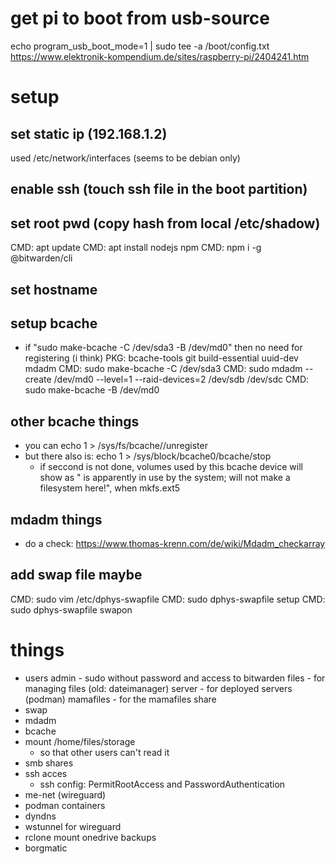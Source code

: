 

# get pi to boot from usb-source
echo program_usb_boot_mode=1 | sudo tee -a /boot/config.txt
https://www.elektronik-kompendium.de/sites/raspberry-pi/2404241.htm

# setup
## set static ip (192.168.1.2)
used /etc/network/interfaces (seems to be debian only)


## enable ssh (touch ssh file in the boot partition)

## set root pwd (copy hash from local /etc/shadow)

CMD: apt update
CMD: apt install nodejs npm
CMD: npm i -g @bitwarden/cli

## set hostname

## setup bcache
- if "sudo make-bcache -C /dev/sda3 -B /dev/md0" then no need for registering (i think)
PKG: bcache-tools git build-essential uuid-dev mdadm
CMD: sudo make-bcache -C /dev/sda3
CMD: sudo mdadm --create /dev/md0 --level=1 --raid-devices=2 /dev/sdb /dev/sdc
CMD: sudo make-bcache -B /dev/md0

## other bcache things 
- you can echo 1 > /sys/fs/bcache/<UUID>/unregister
- but there also is: echo 1 > /sys/block/bcache0/bcache/stop
	- if seccond is not done, volumes used by this bcache device will show as "<dev> is apparently in use by the system; will not make a filesystem here!", when mkfs.ext5 <dev>

## mdadm things 
- do a check: https://www.thomas-krenn.com/de/wiki/Mdadm_checkarray

## add swap file maybe
CMD: sudo vim /etc/dphys-swapfile
CMD: sudo dphys-swapfile setup
CMD: sudo dphys-swapfile swapon

# things
- users
    admin - sudo without password and access to bitwarden
    files - for managing files (old: dateimanager)
    server - for deployed servers (podman)
    mamafiles - for the mamafiles share
- swap
- mdadm
- bcache
- mount /home/files/storage
    - so that other users can't read it
- smb shares
- ssh acces
    - ssh config: PermitRootAccess and PasswordAuthentication
- me-net (wireguard)
- podman containers
- dyndns
- wstunnel for wireguard
- rclone mount onedrive backups
- borgmatic





